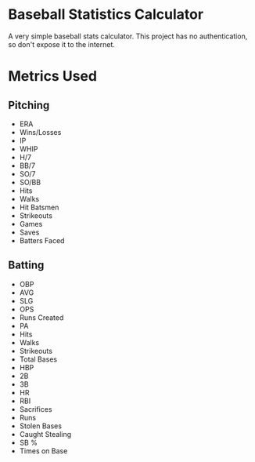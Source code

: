 Baseball Statistics Calculator
==============================

A very simple baseball stats calculator. This project has no authentication, so don't expose it to the internet.

# Metrics Used

## Pitching
* ERA
* Wins/Losses
* IP
* WHIP
* H/7
* BB/7
* SO/7
* SO/BB
* Hits
* Walks
* Hit Batsmen
* Strikeouts
* Games
* Saves
* Batters Faced

## Batting
* OBP
* AVG
* SLG
* OPS
* Runs Created
* PA
* Hits
* Walks
* Strikeouts
* Total Bases
* HBP
* 2B
* 3B
* HR
* RBI
* Sacrifices
* Runs
* Stolen Bases
* Caught Stealing
* SB %
* Times on Base
